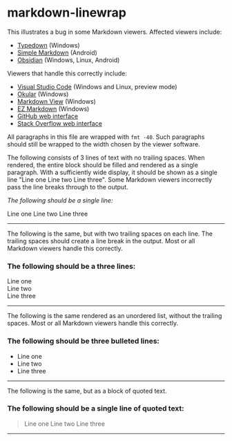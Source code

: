 # markdown-linewrap

This illustrates a bug in some Markdown
viewers.  Affected viewers include:

- [Typedown](https://apps.microsoft.com/detail/9p8tcw4h2hb4?hl=en-US&gl=US) (Windows)
- [Simple Markdown](https://play.google.com/store/apps/details?id=com.wbrawner.simplemarkdown) (Android)
- [Obsidian](https://obsidian.md/) (Windows, Linux, Android)

Viewers that handle this correctly include:

- [Visual Studio Code](https://code.visualstudio.com/) (Windows and Linux, preview mode)
- [Okular](https://okular.kde.org/) (Windows)
- [Markdown View](https://apps.microsoft.com/detail/9pj021lr0m3g?hl=en-US&gl=US) (Windows)
- [EZ Markdown](https://apps.ape-apps.com/ez-markdown/) (Windows)
- [GitHub web interface](https://github.com/Keith-S-Thompson/markdown-linewrap)
- [Stack Overflow web interface](https://stackoverflow.com/)

All paragraphs in this file are wrapped
with `fmt -40`.  Such paragraphs should
still be wrapped to the width chosen
by the viewer software.

The following consists of 3 lines
of text with no trailing spaces.
When rendered, the entire block should
be filled and rendered as a single
paragraph.  With a sufficiently wide
display, it should be shown as a single
line "Line one Line two Line three".
Some Markdown viewers incorrectly pass
the line breaks through to the output.

*The following should be a single line:*  

Line one
Line two
Line three

---

The following is the same, but with
two trailing spaces on each line.
The trailing spaces should create a
line break in the output.  Most or all
Markdown viewers handle this correctly.

### The following should be a three lines:

Line one  
Line two  
Line three  

---

The following is the same rendered as
an unordered list, without the trailing
spaces.  Most or all Markdown viewers
handle this correctly.

### The following should be three bulleted lines:

- Line one
- Line two
- Line three

---

The following is the same, but as a
block of quoted text.

### The following should be a single line of quoted text:

> Line one
> Line two
> Line three

---
